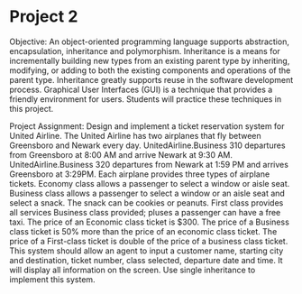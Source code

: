 # Project 2
Objective: An object-oriented programming language supports abstraction, encapsulation, inheritance and polymorphism. Inheritance is a means for incrementally building new types from an existing parent type by inheriting, modifying, or adding to both the existing components and operations of the parent type. Inheritance greatly supports reuse in the software development process. Graphical User Interfaces (GUI) is a technique that provides a friendly environment for users. Students will practice these techniques in this project.

Project Assignment: Design and implement a ticket reservation system for United Airline. The United Airline has two airplanes that fly between Greensboro and Newark every day. UnitedAirline.Business 310 departures from Greensboro at 8:00 AM and arrive Newark at 9:30 AM. UnitedAirline.Business 320 departures from Newark at 1:59 PM and arrives Greensboro at 3:29PM. Each airplane provides three types of airplane tickets. Economy class allows a passenger to select a window or aisle seat. Business class allows a passenger to select a window or an aisle seat and select a snack. The snack can be cookies or peanuts. First class provides all services Business class provided; pluses a passenger can have a free taxi. The price of an Economic class ticket is $300. The price of a Business class ticket is 50% more than the price of an economic class ticket. The price of a First-class ticket is double of the price of a business class ticket. This system should allow an agent to input a customer name, starting city and destination, ticket number, class selected, departure date and time. It will display all information on the screen. Use single inheritance to implement this system.
